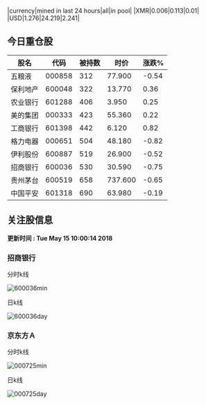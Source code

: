 |currency|mined in last 24 hours|all|in pool|
|XMR|0.006|0.113|0.01|
|USD|1.276|24.219|2.241|

## 今日重仓股 

|股名|代码|被持数|时价|涨跌%|
|---|---|---|---|---|
|五粮液|000858|312|77.900|-0.54|
|保利地产|600048|322|13.770|0.36|
|农业银行|601288|406|3.950|0.25|
|美的集团|000333|423|55.360|0.22|
|工商银行|601398|442|6.120|0.82|
|格力电器|000651|504|48.180|-0.82|
|伊利股份|600887|519|26.900|-0.52|
|招商银行|600036|530|30.590|-0.75|
|贵州茅台|600519|658|737.600|-0.65|
|中国平安|601318|690|63.980|-0.19|

## 关注股信息
**更新时间 : Tue May 15 10:00:14 2018**
### 招商银行 
分时k线

![600036min](http://image.sinajs.cn/newchart/min/n/sh600036.gif)

日k线

![600036day](http://image.sinajs.cn/newchart/daily/n/sh600036.gif)

### 京东方Ａ 
分时k线

![000725min](http://image.sinajs.cn/newchart/min/n/sz000725.gif)

日k线

![000725day](http://image.sinajs.cn/newchart/daily/n/sz000725.gif)
